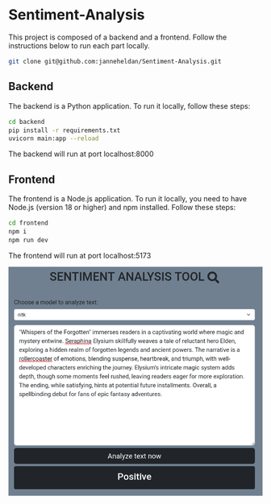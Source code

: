 # Sentiment-Analysis


This project is composed of a backend and a frontend. Follow the instructions below to run each part locally.

```bash
git clone git@github.com:janneheldan/Sentiment-Analysis.git
```

## Backend

The backend is a Python application. To run it locally, follow these steps:

```bash
cd backend
pip install -r requirements.txt
uvicorn main:app --reload
```

The backend will run at port localhost:8000

## Frontend

The frontend is a Node.js application. To run it locally, you need to have Node.js (version 18 or higher) and npm installed. Follow these steps:
```bash
cd frontend
npm i 
npm run dev
```

The frontend will run at port localhost:5173

![view](https://github.com/janneheldan/Sentiment-Analysis/blob/main/view.png)

